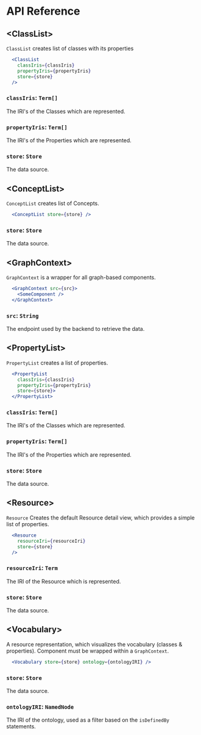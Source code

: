 # API Reference

## &lt;ClassList>
`ClassList` creates list of classes with its properties
```jsx
  <ClassList
    classIris={classIris}
    propertyIris={propertyIris}
    store={store}
  />
```
### `classIris`: `Term[]`
The IRI's of the Classes which are represented.
### `propertyIris`: `Term[]`
The IRI's of the Properties which are represented.
### `store`: `Store`
The data source.

## &lt;ConceptList>
`ConceptList` creates list of Concepts.
```jsx
  <ConceptList store={store} />
```
### `store`: `Store`
The data source.

## &lt;GraphContext>
`GraphContext` is a wrapper for all graph-based components.
```jsx
  <GraphContext src={src}>
    <SomeComponent />
  </GraphContext>
```
### `src`: `String`
The endpoint used by the backend to retrieve the data.

## &lt;PropertyList>
`PropertyList` creates a list of properties.
```jsx
  <PropertyList 
    classIris={classIris} 
    propertyIris={propertyIris} 
    store={store}>  
  </PropertyList>
```
### `classIris`: `Term[]`
The IRI's of the Classes which are represented.
### `propertyIris`: `Term[]`
The IRI's of the Properties which are represented.
### `store`: `Store`
The data source.

## &lt;Resource>
`Resource` Creates the default Resource detail view, which provides a simple list of properties.
```jsx
  <Resource
    resourceIri={resourceIri}  
    store={store}
  />
```
### `resourceIri`: `Term`
The IRI of the Resource which is represented.
### `store`: `Store`
The data source.

## &lt;Vocabulary>
A resource representation, which visualizes the vocabulary (classes & properties). Component must be wrapped within a `GraphContext`.
```jsx
  <Vocabulary store={store} ontology={ontologyIRI} />
```
### `store`: `Store`
The data source.
### `ontologyIRI`: `NamedNode`
The IRI of the ontology, used as a filter based on the `isDefinedBy` statements.





